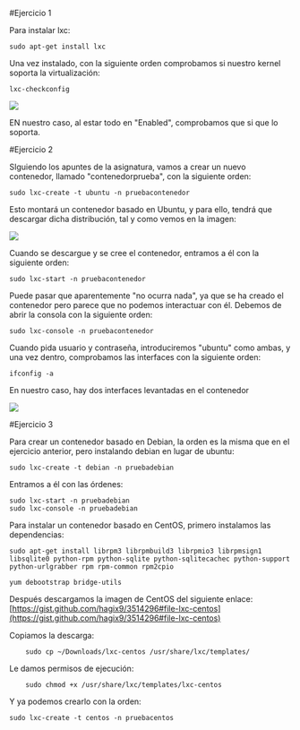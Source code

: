 #Ejercicio 1

Para instalar lxc:

	sudo apt-get install lxc

Una vez instalado, con la siguiente orden comprobamos si nuestro kernel soporta la virtualización:

	lxc-checkconfig

![](EJercicio1)

EN nuestro caso, al estar todo en "Enabled", comprobamos que si que lo soporta.

#Ejercicio 2

SIguiendo los apuntes de la asignatura, vamos a crear un nuevo contenedor, llamado "contenedorprueba", con la siguiente orden:

	sudo lxc-create -t ubuntu -n pruebacontenedor
    
Esto montará un contenedor basado en Ubuntu, y para ello, tendrá que descargar dicha distribución, tal y como vemos en la imagen:

![](EJercicio2-1)

Cuando se descargue y se cree el contenedor, entramos a él con la siguiente orden:

	sudo lxc-start -n pruebacontenedor

Puede pasar que aparentemente "no ocurra nada", ya que se ha creado el contenedor pero parece que no podemos interactuar con él. Debemos de abrir la consola con la siguiente orden:

	sudo lxc-console -n pruebacontenedor
    
Cuando pida usuario y contraseña, introduciremos "ubuntu" como ambas, y una vez dentro, comprobamos las interfaces con la siguiente orden:

	ifconfig -a

En nuestro caso, hay dos interfaces levantadas en el contenedor

![](Ejercicio2-2)

#Ejercicio 3

Para crear un contenedor basado en Debian, la orden es la misma que en el ejercicio anterior, pero instalando debian en lugar de ubuntu:

	sudo lxc-create -t debian -n pruebadebian
    
Entramos a él con las órdenes:
	
    sudo lxc-start -n pruebadebian
    sudo lxc-console -n pruebadebian
    
Para instalar un contenedor basado en CentOS, primero instalamos las dependencias:

	sudo apt-get install librpm3 librpmbuild3 librpmio3 librpmsign1 libsqlite0 python-rpm python-sqlite python-sqlitecachec python-support python-urlgrabber rpm rpm-common rpm2cpio 
    
    yum debootstrap bridge-utils
    
Después descargamos la imagen de CentOS del siguiente enlace: [https://gist.github.com/hagix9/3514296#file-lxc-centos](https://gist.github.com/hagix9/3514296#file-lxc-centos)

Copiamos la descarga:

	    sudo cp ~/Downloads/lxc-centos /usr/share/lxc/templates/

Le damos permisos de ejecución:

		sudo chmod +x /usr/share/lxc/templates/lxc-centos
        
Y ya podemos crearlo con la orden:

	sudo lxc-create -t centos -n pruebacentos
    
    
